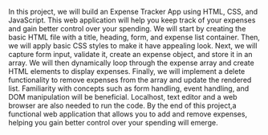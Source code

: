 In this project, we will build an Expense Tracker App using HTML, CSS, and JavaScript. This web application will help you keep track of your expenses and gain better control over your spending.
We will start by creating the basic HTML file with a title, heading, form, and expense list container. Then, we will apply basic CSS styles to make it have appealing look. Next, we will capture form input, validate it, create an expense object, and store it in an array. We will then dynamically loop through the expense array and create HTML elements to display expenses. Finally, we will implement a delete functionality to remove expenses from the array and update the rendered list.
Familiarity with concepts such as form handling, event handling, and DOM manipulation will be beneficial. Localhost, text editor and a web browser are also needed to run the code.
By the end of this project,a functional web application that allows you to add and remove expenses, helping you gain better control over your spending will emerge.
